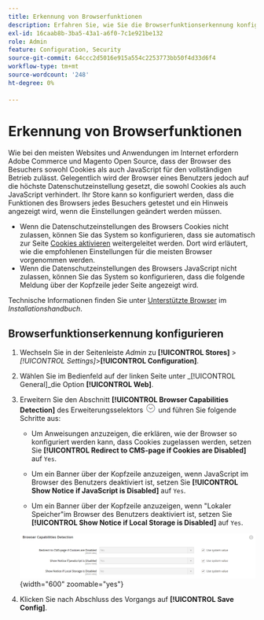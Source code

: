 ```yaml
---
title: Erkennung von Browserfunktionen
description: Erfahren Sie, wie Sie die Browserfunktionserkennung konfigurieren und eine Meldung anzeigen können, wenn die Browsereinstellungen des Kunden geändert werden müssen.
exl-id: 16caab8b-3ba5-43a1-a6f0-7c1e921be132
role: Admin
feature: Configuration, Security
source-git-commit: 64ccc2d5016e915a554c2253773bb50f4d33d6f4
workflow-type: tm+mt
source-wordcount: '248'
ht-degree: 0%

---
```


# Erkennung von Browserfunktionen

Wie bei den meisten Websites und Anwendungen im Internet erfordern Adobe Commerce und Magento Open Source, dass der Browser des Besuchers sowohl Cookies als auch JavaScript für den vollständigen Betrieb zulässt. Gelegentlich wird der Browser eines Benutzers jedoch auf die höchste Datenschutzeinstellung gesetzt, die sowohl Cookies als auch JavaScript verhindert. Ihr Store kann so konfiguriert werden, dass die Funktionen des Browsers jedes Besuchers getestet und ein Hinweis angezeigt wird, wenn die Einstellungen geändert werden müssen.

- Wenn die Datenschutzeinstellungen des Browsers Cookies nicht zulassen, können Sie das System so konfigurieren, dass sie automatisch zur Seite [Cookies aktivieren](../content-design/pages.md#enable-cookies) weitergeleitet werden. Dort wird erläutert, wie die empfohlenen Einstellungen für die meisten Browser vorgenommen werden.
- Wenn die Datenschutzeinstellungen des Browsers JavaScript nicht zulassen, können Sie das System so konfigurieren, dass die folgende Meldung über der Kopfzeile jeder Seite angezeigt wird.

Technische Informationen finden Sie unter [Unterstützte Browser](https://experienceleague.adobe.com/docs/commerce-operations/installation-guide/system-requirements.html#supported-browsers) im _Installationshandbuch_.

## Browserfunktionserkennung konfigurieren

1. Wechseln Sie in der Seitenleiste _Admin_ zu **[!UICONTROL Stores]** > _[!UICONTROL Settings]_>**[!UICONTROL Configuration]**.

1. Wählen Sie im Bedienfeld auf der linken Seite unter _[!UICONTROL General]_die Option **[!UICONTROL Web]**.

1. Erweitern Sie den Abschnitt **[!UICONTROL Browser Capabilities Detection]** des Erweiterungsselektors ![Erweiterung](../assets/icon-display-expand.png) und führen Sie folgende Schritte aus:

   - Um Anweisungen anzuzeigen, die erklären, wie der Browser so konfiguriert werden kann, dass Cookies zugelassen werden, setzen Sie **[!UICONTROL Redirect to CMS-page if Cookies are Disabled]** auf `Yes`.

   - Um ein Banner über der Kopfzeile anzuzeigen, wenn JavaScript im Browser des Benutzers deaktiviert ist, setzen Sie **[!UICONTROL Show Notice if JavaScript is Disabled]** auf `Yes`.

   - Um ein Banner über der Kopfzeile anzuzeigen, wenn &quot;Lokaler Speicher&quot;im Browser des Benutzers deaktiviert ist, setzen Sie **[!UICONTROL Show Notice if Local Storage is Disabled]** auf `Yes`.

   ![Allgemeine Konfiguration - Erkennung von Webbrowserfunktionen](../configuration-reference/general/assets/web-browser-capabilities-detection.png){width="600" zoomable="yes"}

1. Klicken Sie nach Abschluss des Vorgangs auf **[!UICONTROL Save Config]**.

